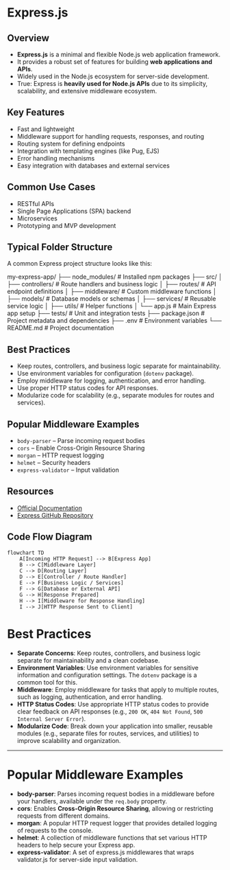 # Express.js

## Overview
- **Express.js** is a minimal and flexible Node.js web application framework.
- It provides a robust set of features for building **web applications and APIs**.
- Widely used in the Node.js ecosystem for server-side development.
- True: Express is **heavily used for Node.js APIs** due to its simplicity, scalability, and extensive middleware ecosystem.

## Key Features
- Fast and lightweight
- Middleware support for handling requests, responses, and routing
- Routing system for defining endpoints
- Integration with templating engines (like Pug, EJS)
- Error handling mechanisms
- Easy integration with databases and external services

## Common Use Cases
- RESTful APIs
- Single Page Applications (SPA) backend
- Microservices
- Prototyping and MVP development

## Typical Folder Structure
A common Express project structure looks like this:

my-express-app/
├── node_modules/       # Installed npm packages
├── src/
│   ├── controllers/    # Route handlers and business logic
│   ├── routes/         # API endpoint definitions
│   ├── middleware/     # Custom middleware functions
│   ├── models/         # Database models or schemas
│   ├── services/       # Reusable service logic
│   ├── utils/          # Helper functions
│   └── app.js          # Main Express app setup
├── tests/              # Unit and integration tests
├── package.json        # Project metadata and dependencies
├── .env                # Environment variables
└── README.md           # Project documentation


## Best Practices
- Keep routes, controllers, and business logic separate for maintainability.
- Use environment variables for configuration (`dotenv` package).
- Employ middleware for logging, authentication, and error handling.
- Use proper HTTP status codes for API responses.
- Modularize code for scalability (e.g., separate modules for routes and services).

## Popular Middleware Examples
- `body-parser` – Parse incoming request bodies
- `cors` – Enable Cross-Origin Resource Sharing
- `morgan` – HTTP request logging
- `helmet` – Security headers
- `express-validator` – Input validation

## Resources
- [Official Documentation](https://expressjs.com/)
- [Express GitHub Repository](https://github.com/expressjs/express)


## Code Flow Diagram

```mermaid
flowchart TD
    A[Incoming HTTP Request] --> B[Express App]
    B --> C[Middleware Layer]
    C --> D[Routing Layer]
    D --> E[Controller / Route Handler]
    E --> F[Business Logic / Services]
    F --> G[Database or External API]
    G --> H[Response Prepared]
    H --> I[Middleware for Response Handling]
    I --> J[HTTP Response Sent to Client]
```

# Best Practices
* **Separate Concerns**: Keep routes, controllers, and business logic separate for maintainability and a clean codebase.
* **Environment Variables**: Use environment variables for sensitive information and configuration settings. The `dotenv` package is a common tool for this.
* **Middleware**: Employ middleware for tasks that apply to multiple routes, such as logging, authentication, and error handling.
* **HTTP Status Codes**: Use appropriate HTTP status codes to provide clear feedback on API responses (e.g., `200 OK`, `404 Not Found`, `500 Internal Server Error`).
* **Modularize Code**: Break down your application into smaller, reusable modules (e.g., separate files for routes, services, and utilities) to improve scalability and organization.

---

# Popular Middleware Examples
* **body-parser**: Parses incoming request bodies in a middleware before your handlers, available under the `req.body` property.
* **cors**: Enables **Cross-Origin Resource Sharing**, allowing or restricting requests from different domains.
* **morgan**: A popular HTTP request logger that provides detailed logging of requests to the console.
* **helmet**: A collection of middleware functions that set various HTTP headers to help secure your Express app.
* **express-validator**: A set of express.js middlewares that wraps validator.js for server-side input validation.

